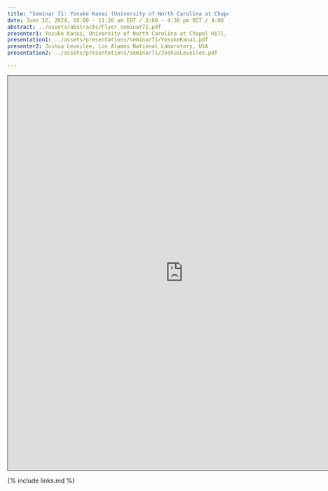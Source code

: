```yaml
---
title: "Seminar 71: Yosuke Kanai (University of North Carolina at Chapel Hill, USA) and Joshua Leveilee (Los Alamos National Laboratory, USA)"
date: June 12, 2024, 10:00 - 11:30 am EDT / 3:00 - 4:30 pm BST / 4:00 - 5:30 pm CEST, Paris / 10:00 pm - 11:30 pm CST Beijing
abstract: ../assets/abstracts/Flyer_seminar71.pdf
presenter1: Yosuke Kanai, University of North Carolina at Chapel Hill, USA
presentation1: ../assets/presentations/seminar71/YosukeKanai.pdf
presenter2: Joshua Leveilee, Los Alamos National Laboratory, USA
presentation2: ../assets/presentations/seminar71/JoshuaLeveilee.pdf

---
```



<iframe src="https://ub.hosted.panopto.com/Panopto/Pages/Embed.aspx?id=3d9c56d8-f8fe-424e-9103-b18d011257ac
&autoplay=false&offerviewer=true&showtitle=true&showbrand=true&captions=false&interactivity=all" height="900" width="800" 
style="border: 1px solid #464646;" allowfullscreen allow="autoplay" aria-label="Panopto Embedded Video Player" 
aria-description="Seminar #71: Yosuke Kanai and Joshua Leveilee" ></iframe>


{% include links.md %}
